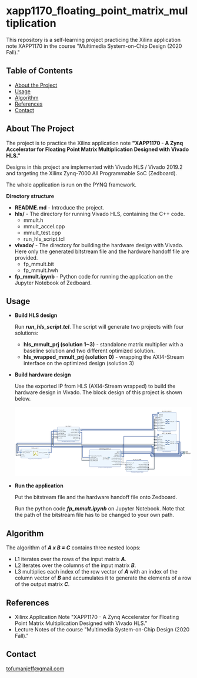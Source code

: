 # xapp1170_floating_point_matrix_multiplication

This repository is a self-learning project practicing the Xilinx application note XAPP1170 in the course "Multimedia System-on-Chip Design (2020 Fall)."

## Table of Contents

* [About the Project](about-the-project)
* [Usage](#usage)
* [Algorithm](#algorithm)
* [References](#references)
* [Contact](#contact)

## About The Project

The project is to practice the Xilinx application note **"XAPP1170 - A Zynq Accelerator for Floating Point Matrix Multiplication Designed with Vivado HLS."**

Designs in this project are implemented with Vivado HLS / Vivado 2019.2 and targeting the Xilinx Zynq-7000 All Programmable SoC (Zedboard).

The whole application is run on the PYNQ framework.

**Directory structure**

* **README.md** - Introduce the project.
* **hls/** - The directory for running Vivado HLS, containing the C++ code.
  * mmult.h
  * mmult_accel.cpp
  * mmult_test.cpp
  * run_hls_script.tcl
* **vivado/** - The directory for building the hardware design with Vivado. Here only the generated bitstream file and the hardware handoff file are provided.
  * fp_mmult.bit
  * fp_mmult.hwh
* **fp_mmult.ipynb** - Python code for running the application on the Jupyter Notebook of Zedboard.

## Usage

* **Build HLS design**

  Run ***run_hls_script.tcl***. The script will generate two projects with four solutions:

  * **hls_mmult_prj (solution 1~3)** - standalone matrix multiplier with a baseline solution and two different optimized solution.
  * **hls_wrapped_mmult_prj (solution 0)** - wrapping the AXI4-Stream interface on the optimized design (solution 3)

* **Build hardware design**

  Use the exported IP from HLS (AXI4-Stream wrapped) to build the hardware design in Vivado. The block design of this project is shown below.

  ![Block design of this project](./block_design.png)

* **Run the application**

  Put the bitstream file and the hardware handoff file onto Zedboard.

  Run the python code ***fp_mmult.ipynb*** on Jupyter Notebook. Note that the path of the bitstream file has to be changed to your own path.

## Algorithm

The algorithm of ***A x B = C*** contains three nested loops:

* L1 iterates over the rows of the input matrix ***A***.
* L2 iterates over the columns of the input matrix ***B***.
* L3 multiplies each index of the row vector of ***A*** with an index of the column vector of ***B*** and accumulates it to generate the elements of a row of the output matrix ***C***.

## References

* Xilinx Application Note "XAPP1170 - A Zynq Accelerator for Floating Point Matrix Multiplication Designed with Vivado HLS."
* Lecture Notes of the course "Multimedia System-on-Chip Design (2020 Fall)."

## Contact

tofumanjeff@gmail.com
